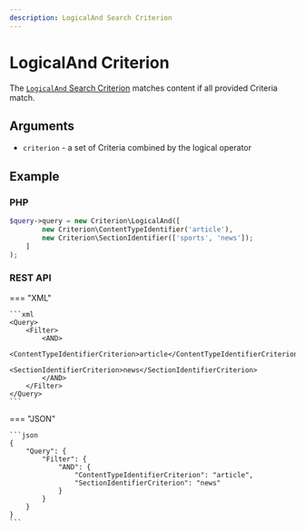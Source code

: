 ```yaml
---
description: LogicalAnd Search Criterion
---
```


# LogicalAnd Criterion

The [`LogicalAnd` Search Criterion](../../api/php_api/php_api_reference/classes/Ibexa-Contracts-Core-Repository-Values-Content-Query-Criterion-LogicalAnd.html) matches content if all provided Criteria match.

## Arguments

- `criterion` - a set of Criteria combined by the logical operator

## Example

### PHP

``` php
$query->query = new Criterion\LogicalAnd([
        new Criterion\ContentTypeIdentifier('article'),
        new Criterion\SectionIdentifier(['sports', 'news']);
    ]
);
```

### REST API

=== "XML"

    ```xml
    <Query>
        <Filter>
            <AND>
                <ContentTypeIdentifierCriterion>article</ContentTypeIdentifierCriterion>
                <SectionIdentifierCriterion>news</SectionIdentifierCriterion>
            </AND>
        </Filter>
    </Query>
    ```

=== "JSON"

    ```json
    {
        "Query": {
            "Filter": {
                "AND": {
                    "ContentTypeIdentifierCriterion": "article",
                    "SectionIdentifierCriterion": "news"
                }
            }
        }
    }
    ```